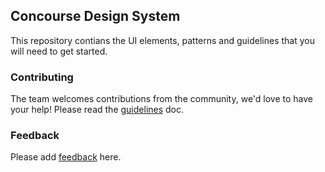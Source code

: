 ## Concourse Design System
This repository contians the UI elements, patterns and guidelines that you will need to get started.   

### Contributing
The team welcomes contributions from the community, we'd love to have your help! Please read the [guidelines](https://github.com/concourse/concourse/blob/master/CONTRIBUTING.md) doc. 

### Feedback
Please add [feedback](https://github.com/concourse/design-system/issues) here. 
